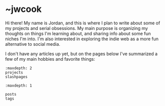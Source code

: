 # ~jwcook

Hi there! My name is Jordan, and this is where I plan to write about some of my projects and serial obsessions.
My main purpose is organizing my thoughts on things I'm learning about, and sharing info about some
fun niches I'm into.
I'm also interested in exploring the indie web as a more fun alternative to social media.

I don't have any articles up yet, but on the pages below I've summarized a few of my main hobbies
and favorite things:


```{toctree}
:maxdepth: 2
projects
slashpages
```
```{toctree}
:maxdepth: 1

posts
tags
```
